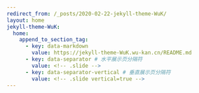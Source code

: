 ```yaml
---
redirect_from: /_posts/2020-02-22-jekyll-theme-WuK/
layout: home
jekyll-theme-WuK:
  home:
    append_to_section_tag:
      - key: data-markdown
        value: https://jekyll-theme-WuK.wu-kan.cn/README.md
      - key: data-separator # 水平展示页分隔符
        value: <!-- .slide -->
      - key: data-separator-vertical # 垂直展示页分隔符
        value: <!-- .slide vertical=true -->
---
```

